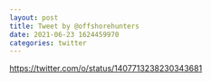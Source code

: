 ```yaml
--- 
layout: post 
title: Tweet by @offshorehunters 
date: 2021-06-23 1624459970 
categories: twitter 
--- 
```

https://twitter.com/o/status/1407713238230343681